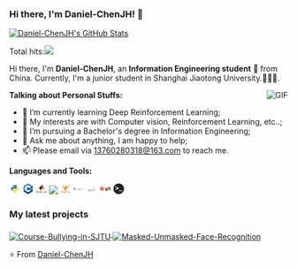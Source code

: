 ### Hi there, I'm Daniel-ChenJH! 👋

<a href="https://github.com/Daniel-ChenJH">
  <img src="https://github-readme-stats.vercel.app/api?username=Daniel-ChenJH&show_icons=true" alt="Daniel-ChenJH's GitHub Stats" />
</a>

Total hits:<a title="Hits" target="_blank" href="https://github.com/Daniel-ChenJH"><img src="https://hits.b3log.org/Daniel-ChenJH/Daniel-ChenJH.svg"></a>

  
Hi there, I'm **Daniel-ChenJH**, an **Information Engineering student** 🚀 from China. Currently, I'm a junior student in Shanghai Jiaotong University.👨🏽‍💼. 

  <img align="right" alt="GIF" src="https://i.pinimg.com/originals/e4/26/70/e426702edf874b181aced1e2fa5c6cde.gif" />


**Talking about Personal Stuffs:**

- 🌱 I’m currently learning Deep Reinforcement Learning; 
- 🤔 My interests are with Computer vision, Reinforcement Learning, etc..;
- 💼 I’m pursuing a Bachelor's degree in Information Engineering;
- 💬 Ask me about anything, I am happy to help;
- 📫 Please email via 13760280318@163.com to reach me.



**Languages and Tools:**  

<code><img height="20" src="https://raw.githubusercontent.com/github/explore/80688e429a7d4ef2fca1e82350fe8e3517d3494d/topics/python/python.png"></code>
<code><img height="20" src="https://raw.githubusercontent.com/github/explore/80688e429a7d4ef2fca1e82350fe8e3517d3494d/topics/cpp/cpp.png"></code>
<code><img height="20" src="https://raw.githubusercontent.com/github/explore/80688e429a7d4ef2fca1e82350fe8e3517d3494d/topics/matlab/matlab.png"></code>
<code><img height="20" src="https://pytorch.org/assets/images/pytorch-logo.png"></code>
<code><img height="20" src="https://raw.githubusercontent.com/github/explore/80688e429a7d4ef2fca1e82350fe8e3517d3494d/topics/tensorflow/tensorflow.png"></code>
<code><img height="20" src="https://raw.githubusercontent.com/github/explore/80688e429a7d4ef2fca1e82350fe8e3517d3494d/topics/mongodb/mongodb.png"></code>
<code><img height="20" src="https://raw.githubusercontent.com/github/explore/80688e429a7d4ef2fca1e82350fe8e3517d3494d/topics/mysql/mysql.png"></code>
<code><img height="20" src="https://raw.githubusercontent.com/github/explore/80688e429a7d4ef2fca1e82350fe8e3517d3494d/topics/git/git.png"></code>
<code><img height="20" src="https://raw.githubusercontent.com/github/explore/80688e429a7d4ef2fca1e82350fe8e3517d3494d/topics/terminal/terminal.png"></code>



### My latest projects

<a href="https://github.com/Daniel-ChenJH/Course-Bullying-in-SJTU">
  <img align="middle" src="https://github-readme-stats.vercel.app/api/pin/?username=Daniel-ChenJH&repo=Course-Bullying-in-SJTU" alt="Course-Bullying-in-SJTU" />
</a>  
  
<a href="https://github.com/Daniel-ChenJH/Masked-Unmasked-Face-Recognition">
  <img align="middle" src="https://github-readme-stats.vercel.app/api/pin/?username=Daniel-ChenJH&repo=Masked-Unmasked-Face-Recognition" alt="Masked-Unmasked-Face-Recognition" />
</a>


⭐️ From [Daniel-ChenJH](https://github.com/Daniel-ChenJH)
